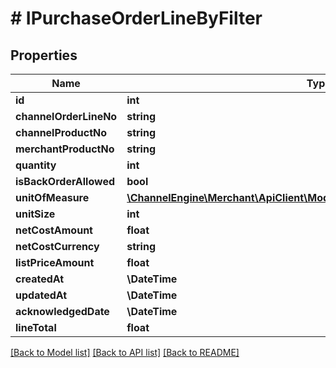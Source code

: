 # # IPurchaseOrderLineByFilter

## Properties

Name | Type | Description | Notes
------------ | ------------- | ------------- | -------------
**id** | **int** |  | [optional]
**channelOrderLineNo** | **string** |  | [optional]
**channelProductNo** | **string** |  | [optional]
**merchantProductNo** | **string** |  | [optional]
**quantity** | **int** |  | [optional]
**isBackOrderAllowed** | **bool** |  | [optional]
**unitOfMeasure** | [**\ChannelEngine\Merchant\ApiClient\Model\PurchaseOrderLineUnitOfMeasure**](PurchaseOrderLineUnitOfMeasure.md) |  | [optional]
**unitSize** | **int** |  | [optional]
**netCostAmount** | **float** |  | [optional]
**netCostCurrency** | **string** |  | [optional]
**listPriceAmount** | **float** |  | [optional]
**createdAt** | **\DateTime** |  | [optional]
**updatedAt** | **\DateTime** |  | [optional]
**acknowledgedDate** | **\DateTime** |  | [optional]
**lineTotal** | **float** |  | [optional]

[[Back to Model list]](../../README.md#models) [[Back to API list]](../../README.md#endpoints) [[Back to README]](../../README.md)
